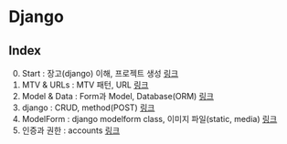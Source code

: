 # Django

## Index
0. Start : 장고(django) 이해, 프로젝트 생성 [링크](./1.MTV%26URLs.md)
1. MTV & URLs : MTV 패턴, URL [링크](./0.Start.md)
2. Model & Data : Form과 Model, Database(ORM) [링크](./2.Model%26Data.md)
3. django : CRUD, method(POST) [링크](./3.django.md)
4. ModelForm : django modelform class, 이미지 파일(static, media) [링크](./4.ModelForm.md)
5. 인증과 권한 : accounts [링크](./5.%EC%9D%B8%EC%A6%9D%EA%B3%BC%EA%B6%8C%ED%95%9C.md)
